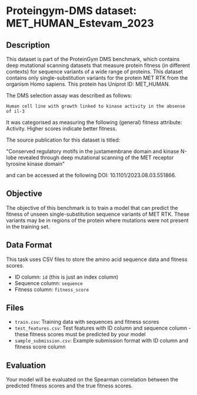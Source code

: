 
# Proteingym-DMS dataset: MET_HUMAN_Estevam_2023

## Description

This dataset is part of the ProteinGym DMS benchmark, which contains deep mutational scanning datasets that measure
protein fitness (in different contexts) for sequence variants of a wide range of proteins. This dataset contains
only single-substitution variants for the protein MET RTK from the organism Homo sapiens. This protein has Uniprot ID: MET_HUMAN. 

The DMS selection assay was described as follows: 

    Human cell line with growth linked to kinase activity in the absense of il-3

It was categorised as measuring the following (general) fitness attribute: Activity. Higher scores indicate better fitness.

The source publication for this dataset is titled: 

"Conserved regulatory motifs in the juxtamembrane domain and kinase N-lobe revealed through deep mutational scanning of the MET receptor tyrosine kinase domain"

and can be accessed at the following DOI: 10.1101/2023.08.03.551866.

## Objective

The objective of this benchmark is to train a model that can predict the fitness of unseen single-substitution sequence variants of MET RTK.
These variants may be in regions of the protein where mutations were not present in the training set.

## Data Format

This task uses CSV files to store the amino acid sequence data and fitness scores.
- ID column: `id` (this is just an index column)
- Sequence column: `sequence`
- Fitness column: `fitness_score`

## Files

- `train.csv`: Training data with sequences and fitness scores
- `test_features.csv`: Test features with ID column and sequence column - these fitness scores must be predicted by your model
- `sample_submission.csv`: Example submission format with ID column and fitness score column

## Evaluation

Your model will be evaluated on the Spearman correlation between the predicted fitness scores and the true fitness scores.
